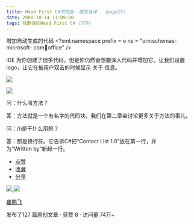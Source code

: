 ```yaml
---
title: Head First C#中文版  图文皆译  （page15）
date: 2008-10-14 11:09:00
tags: 我翻译的Head First C#（习作）
---
```

增加自动生成的代码  <?xml:namespace prefix = o ns = "urn:schemas-microsoft-
com:office:office" />

IDE  为你创建了很多代码，但是你仍然会想要深入代码并增加它。让我们设置logo，让它在被用户双击的时候显示  关于  信息。

![](https://p-blog.csdn.net/images/p_blog_csdn_net/cuipengfei1/EntryImages/20081014/%E6%88%AA%E5%9B%BE00633595793360033750.jpg)

![](https://p-blog.csdn.net/images/p_blog_csdn_net/cuipengfei1/EntryImages/20081014/%E6%88%AA%E5%9B%BE01633595793360971250.jpg)

问：什么叫方法？

答：方法就是一个有名字的代码块。我们在第二章会讨论更多关于方法的事儿。

问：/n是干什么用的？

答：那是换行符。它告诉C#把“Contact List 1.0”放在第一行，并为“Written by”新起一行。

  * [ 点赞  ](javascript:;)
  * [ 收藏  ](javascript:;)
  * [ 分享 ](javascript:;)

[ ![](https://profile.csdnimg.cn/5/2/5/3_cuipengfei1)
![](https://g.csdnimg.cn/static/user-reg-year/1x/11.png)
](https://blog.csdn.net/cuipengfei1)

[ 崔鹏飞 ](https://blog.csdn.net/cuipengfei1)

发布了127 篇原创文章  ·  获赞 8  ·  访问量 74万+


